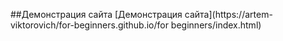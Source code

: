 ##Демонстрация сайта
[Демонстрация сайта](https://artem-viktorovich/for-beginners.github.io/for beginners/index.html)

